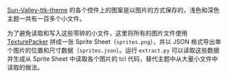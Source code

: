 [Sun-Valley-ttk-theme](https://github.com/rdbende/Sun-Valley-ttk-theme) 的各个控件上的图案是以图片的方式保存的，浅色和深色主题一共有一百多个小文件。

为了避免读取和写入这些零碎的小文件，这里将所有的图片文件使用 [TexturePacker](https://www.codeandweb.com/texturepacker) 拼成一张 Sprite Sheet（`sprites.png`），并以 JSON 格式导出单个图片的位置和尺寸数据（`sprites.json`）。运行 `extract.py` 可以读取这些数据并生成从 Sprite Sheet 中读取各个图片的 tcl 代码，替代主题中从大量小文件中读取的做法。